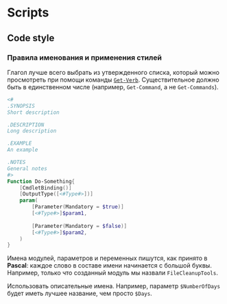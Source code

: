 # Scripts

## Сode style

### Правила именования и применения стилей
Глагол лучше всего выбрать из утвержденного списка, который можно просмотреть при помощи команды [`Get-Verb`](https://learn.microsoft.com/en-us/powershell/scripting/learn/ps101/09-functions?view=powershell-7.4). Существительное должно быть в единственном числе (например, `Get-Command`, а не `Get-Commands`).
```powershell
<#
.SYNOPSIS
Short description

.DESCRIPTION
Long description

.EXAMPLE
An example

.NOTES
General notes
#>
Function Do-Something{
    [CmdletBinding()]
    [OutputType([<#Type#>])]
    param(
        [Parameter(Mandatory = $true)]
        [<#Type#>]$param1,
        
        [Parameter(Mandatory = $false)]
        [<#Type#>]$param2,
    )
}
```

Имена модулей, параметров и переменных пишутся, как принято в **Pascal**: каждое слово в составе имени начинается с большой буквы. Например, только что созданный модуль мы назвали `FileCleanupTools`.

Использовать описательные имена. Например, параметр `$NumberOfDays` будет иметь лучшее название, чем просто `$Days`.